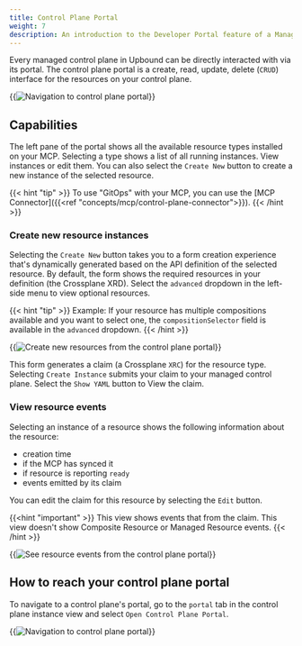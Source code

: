 ```yaml
---
title: Control Plane Portal
weight: 7
description: An introduction to the Developer Portal feature of a Managed Control Plane
---
```


Every managed control plane in Upbound can be directly interacted with via its portal. The control plane portal is a create, read, update, delete (`CRUD`) interface for the resources on your control plane.

{{<img src="concepts/images/ctp-portal.png" alt="Navigation to control plane portal" quality="100" size="medium" lightbox="true">}}

## Capabilities

The left pane of the portal shows all the available resource types installed on your MCP. Selecting a type shows a list of all running instances. View instances or edit them. You can also select the `Create New` button to create a new instance of the selected resource.

{{< hint "tip" >}}
To use "GitOps" with your MCP, you can use the [MCP Connector]({{<ref "concepts/mcp/control-plane-connector">}}).
{{< /hint >}}

### Create new resource instances

Selecting the `Create New` button takes you to a form creation experience that's dynamically generated based on the API definition of the selected resource. By default, the form shows the required resources in your definition (the Crossplane XRD). Select the `advanced` dropdown in the left-side menu to view optional resources.

{{< hint "tip" >}}
Example: If your resource has multiple compositions available and you want to select one, the `compositionSelector` field is available in the `advanced` dropdown.
{{< /hint >}}

{{<img src="concepts/images/portal-create.png" alt="Create new resources from the control plane portal" quality="100" size="large" lightbox="true">}}

This form generates a claim (a Crossplane `XRC`) for the resource type. Selecting `Create Instance` submits your claim to your managed control plane. Select the `Show YAML` button to View the claim. 

### View resource events

Selecting an instance of a resource shows the following information about the resource:
 - creation time 
 - if the MCP has synced it 
 - if resource is reporting `ready`
 - events emitted by its claim 
 
You can edit the claim for this resource by selecting the `Edit` button.

{{<hint "important" >}}
This view shows events that from the claim. This view doesn't show Composite Resource or Managed Resource events.
{{< /hint >}}

{{<img src="concepts/images/portal-events.png" alt="See resource events from the control plane portal" quality="100" size="large" lightbox="true">}}

## How to reach your control plane portal

To navigate to a control plane's portal, go to the `portal` tab in the control plane instance view and select `Open Control Plane Portal`.

{{<img src="concepts/images/ctp-portal-link.png" alt="Navigation to control plane portal" quality="100" size="large" lightbox="true">}}